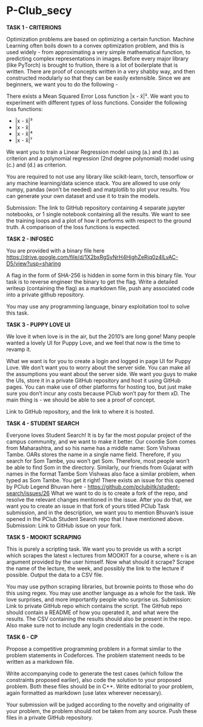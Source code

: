 # P-Club_secy


**TASK 1 - CRITERIONS**

Optimization problems are based on optimizing a certain function. Machine Learning often boils down to a convex optimization problem, and this is used widely - from approximating a very simple mathematical function, to predicting complex representations in images. 
Before every major library (like PyTorch) is brought to fruition, there is a lot of boilerplate that is written. There are proof of concepts written in a very shabby way, and then constructed modularly so that they can be easily extensible. Since we are beginners, we want you to do the following -

There exists a Mean Squared Error Loss function |x -  x̂|². We want you to experiment with different types of loss functions. Consider the following loss functions:
 - |x -  x̂|³
 - |x -  x̂|
 - |x -  x̂|⁴
 - |x -  x̂|⁷

We want you to train a Linear Regression model using (a.) and (b.) as criterion and a polynomial regression (2nd degree polynomial) model using (c.) and (d.) as criterion. 

You are required to not use any library like scikit-learn, torch, tensorflow or any machine learning/data science stack. You are allowed to use only numpy, pandas (won’t be needed) and matplotlib to plot your results.
You can generate your own dataset and use it to train the models.

Submission: The link to GitHub repository containing 4 separate jupyter notebooks, or 1 single notebook containing all the results. We want to see the training loops and a plot of how it performs with respect to the ground truth. A comparison of the loss functions is expected.


**TASK 2 - INFOSEC**

You are provided with a binary file here https://drive.google.com/file/d/1X2bxRgSyNrH4HighZeRjq0z4lLvAC-D5/view?usp=sharing

A flag in the form of SHA-256 is hidden in some form in this binary file. Your task is to reverse engineer the binary to get the flag. Write a detailed writeup (containing the flag) as a markdown file, push any associated code into a private github repository. 

You may use any programming language, binary exploitation tool to solve this task.


**TASK 3 - PUPPY LOVE UI**

We love it when love is in the air, but the 2010’s are long gone! Many people wanted a lovely UI for Puppy Love, and we feel that now is the time to revamp it.

What we want is for you to create a login and logged in page UI for Puppy Love. We don’t want you to worry about the server side. You can make all the assumptions you want about the server side. 
We want you guys to make the UIs, store it in a private GitHub repository and host it using GitHub pages. You can make use of other platforms for hosting too, but just make sure you don’t incur any costs because PClub won’t pay for them xD.
The main thing is - we should be able to see a proof of concept. 

Link to GitHub repository, and the link to where it is hosted.


**TASK 4 - STUDENT SEARCH**

Everyone loves Student Search! It is by far the most popular project of the campus community, and we want to make it better.
Our coordie Som comes from Maharashtra, and so his name has a middle name: 
Som Vishwas Tambe. OARs stores the name in a single name field. Therefore, if you search for Som Tambe, you won’t get Som. Therefore, most people won’t be able to find Som in the directory. Similarly, our friends from Gujarat with names in the format Tambe Som Vishwas also face a similar problem, when typed as Som Tambe. You get it right!
There exists an issue for this opened by PClub Legend Bhuvan here - https://github.com/pclubiitk/student-search/issues/26
What we want to do is to create a fork of the repo, and resolve the relevant changes mentioned in the issue. After you do that, we want you to create an issue in that fork of yours titled PClub Task submission, and in the description, we want you to mention Bhuvan’s issue opened in the PClub Student Search repo that I have mentioned above.
Submission: Link to GitHub issue on your fork. 


**TASK 5 - MOOKIT SCRAPING**

This is purely a scripting task. We want you to provide us with a script which scrapes the latest `n` lectures from MOOKIT for a course, where `n` is an argument provided by the user himself.
Now what should it scrape? Scrape the name of the lecture, the week, and possibly the link to the lecture if possible. Output the data to a CSV file. 

You may use python scraping libraries, but brownie points to those who do this using regex. You may use another language as a whole for the task. We love surprises, and more importantly people who surprise us.
Submission: Link to private GitHub repo which contains the script. The GitHub repo should contain a README of how you operated it, and what were the results. The CSV containing the results should also be present in the repo. Also make sure not to include any login credentials in the code.


**TASK 6 - CP**

Propose a competitive programming problem in a format similar to the problem statements in Codeforces. The problem statement needs to be written as a markdown file.

Write accompanying code to generate the test cases (which follow the constraints proposed earlier), also code the solution to your proposed problem. Both these files should be in C++. Write editorial to your problem, again formatted as markdown (use latex wherever necessary).

Your submission will be judged according to the novelty and originality of your problem, the problem should not be taken from any source.
Push these files in a private GitHub repository.
